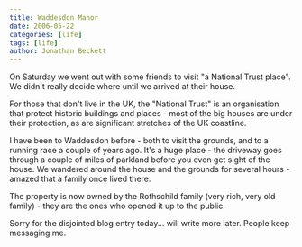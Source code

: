```yaml
---
title: Waddesdon Manor
date: 2006-05-22
categories: [life]
tags: [life]
author: Jonathan Beckett
---
```


On Saturday we went out with some friends to visit "a National Trust place". We didn't really decide where until we arrived at their house.

For those that don't live in the UK, the "National Trust" is an organisation that protect historic buildings and places - most of the big houses are under their protection, as are significant stretches of the UK coastline.

I have been to Waddesdon before - both to visit the grounds, and to a running race a couple of years ago. It's a huge place - the driveway goes through a couple of miles of parkland before you even get sight of the house. We wandered around the house and the grounds for several hours - amazed that a family once lived there.

The property is now owned by the Rothschild family (very rich, very old family) - they are the ones who opened it up to the public.

Sorry for the disjointed blog entry today... will write more later. People keep messaging me.